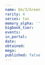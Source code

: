 ```yaml
---
name: Em/3/Green
rarity: 4
series: tas
memory_alpha: ''
bigbook_tier:
events:
in_portal:
date:
obtained:
mega:
published: false
---
```

